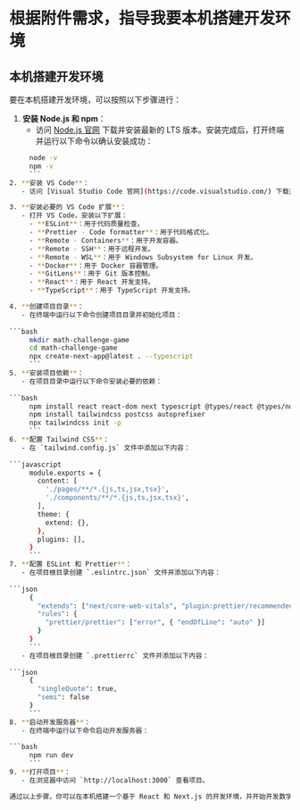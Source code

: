 
# 根据附件需求，指导我要本机搭建开发环境

## 本机搭建开发环境
要在本机搭建开发环境，可以按照以下步骤进行：

1. **安装 Node.js 和 npm**：
   - 访问 [Node.js 官网](https://nodejs.org/) 下载并安装最新的 LTS 版本。安装完成后，打开终端并运行以下命令以确认安装成功：
     
```bash
     node -v
     npm -v
     ```
2. **安装 VS Code**：
   - 访问 [Visual Studio Code 官网](https://code.visualstudio.com/) 下载并安装适用于 macOS 的版本。

3. **安装必要的 VS Code 扩展**：
   - 打开 VS Code，安装以下扩展：
     - **ESLint**：用于代码质量检查。
     - **Prettier - Code formatter**：用于代码格式化。
     - **Remote - Containers**：用于开发容器。
     - **Remote - SSH**：用于远程开发。
     - **Remote - WSL**：用于 Windows Subsystem for Linux 开发。
     - **Docker**：用于 Docker 容器管理。
     - **GitLens**：用于 Git 版本控制。
     - **React**：用于 React 开发支持。
     - **TypeScript**：用于 TypeScript 开发支持。

4. **创建项目目录**：
   - 在终端中运行以下命令创建项目目录并初始化项目：
     
```bash
     mkdir math-challenge-game
     cd math-challenge-game
     npx create-next-app@latest . --typescript
     ```
5. **安装项目依赖**：
   - 在项目目录中运行以下命令安装必要的依赖：
     
```bash
     npm install react react-dom next typescript @types/react @types/node
     npm install tailwindcss postcss autoprefixer
     npx tailwindcss init -p
     ```
6. **配置 Tailwind CSS**：
   - 在 `tailwind.config.js` 文件中添加以下内容：
     
```javascript
     module.exports = {
       content: [
         './pages/**/*.{js,ts,jsx,tsx}',
         './components/**/*.{js,ts,jsx,tsx}',
       ],
       theme: {
         extend: {},
       },
       plugins: [],
     }
     ```
7. **配置 ESLint 和 Prettier**：
   - 在项目根目录创建 `.eslintrc.json` 文件并添加以下内容：
     
```json
     {
       "extends": ["next/core-web-vitals", "plugin:prettier/recommended"],
       "rules": {
         "prettier/prettier": ["error", { "endOfLine": "auto" }]
       }
     }
     ```
   - 在项目根目录创建 `.prettierrc` 文件并添加以下内容：
     
```json
     {
       "singleQuote": true,
       "semi": false
     }
     ```
8. **启动开发服务器**：
   - 在终端中运行以下命令启动开发服务器：
     
```bash
     npm run dev
     ```
9. **打开项目**：
   - 在浏览器中访问 `http://localhost:3000` 查看项目。

通过以上步骤，你可以在本机搭建一个基于 React 和 Next.js 的开发环境，并开始开发数学挑战游戏。